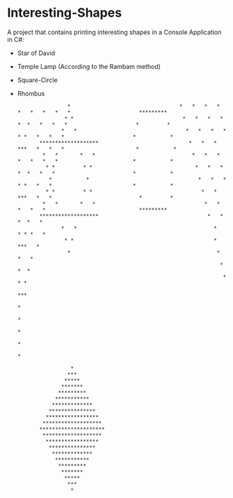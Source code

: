# Interesting-Shapes

A project that contains printing interesting shapes in a Console Application in C#:

- Star of David
- Temple Lamp (According to the Rambam method)
- Square-Circle
- Rhombus

                      *                                   *   *   *   *   *   *   *   *   *                      *********
                     * *                                   *   *   *   *  *  *   *   *   *                      *         *
                    *   *                                   *   *   *   * * *   *   *   *                      *           *
             *******************                             *   *   *   ***   *   *   *                       *           *
              *   *       *   *                               *   *   *   *   *   *   *                        *           *
               * *         * *                                 *   *   *  *  *   *   *                         *           *
                *           *                                   *   *   * * *   *   *                          *           *
               * *         * *                                   *   *   ***   *   *                            *         *
              *   *       *   *                                   *   *   *   *   *                              *********
             *******************                                   *   *  *  *   *
                    *   *                                            *   * * *   *
                     * *                                             *   ***   *
                      *                                               *   *   *
                                                                       *  *  *
                                                                        * * *
                                                                         ***
                                                                          *
                                                                          *
                                                                          *
                                                                          *
                                                                          *

                       *
                      ***
                     *****
                    *******
                   *********
                  ***********
                 *************
                ***************
               *****************
              *******************
             *********************
              *******************
               *****************
                ***************
                 *************
                  ***********
                   *********
                    *******
                     *****
                      ***
                       *



